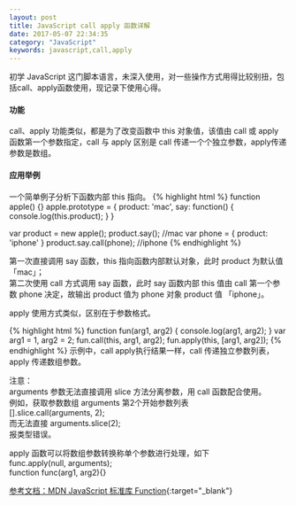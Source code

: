 ```yaml
---
layout: post
title: JavaScript call apply 函数详解
date: 2017-05-07 22:34:35
category: "JavaScript"
keywords: javascript,call,apply
---
```


初学 JavaScript 这门脚本语言，未深入使用，对一些操作方式用得比较别扭，包括call、apply函数使用，现记录下使用心得。  

#### 功能
call、apply 功能类似，都是为了改变函数中 this 对象值，该值由 call 或 apply 函数第一个参数指定，call 与 apply 区别是 call 传递一个个独立参数，apply传递参数是数组。

#### 应用举例
一个简单例子分析下函数内部 this 指向。
{% highlight html %}
function apple() {}
apple.prototype = {
    product: 'mac',
    say: function() {
        console.log(this.product);
    }
}

var product = new apple();
product.say(); //mac
var phone = {
    product: 'iphone'
}
product.say.call(phone); //iphone
{% endhighlight %}

第一次直接调用 say 函数，this 指向函数内部默认对象，此时 product 为默认值 「mac」；   
第二次使用 call 方式调用 say 函数，此时 say 函数内部 this 值由 call 第一个参数 phone 决定，故输出 product 值为 phone 对象 product 值 「iphone」。  

apply 使用方式类似，区别在于参数格式。

{% highlight html %}
function fun(arg1, arg2) {
    console.log(arg1, arg2);
}
var arg1 = 1, arg2 = 2;
fun.call(this, arg1, arg2);
fun.apply(this, [arg1, arg2]);
{% endhighlight %}
示例中，call apply执行结果一样，call 传递独立参数列表，apply 传递数组参数。

注意：  
arguments 参数无法直接调用 slice 方法分离参数，用 call 函数配合使用。  
例如，获取参数数组 arguments 第2个开始参数列表   
[].slice.call(arguments, 2);  
而无法直接 arguments.slice(2);  
报类型错误。

apply 函数可以将数组参数转换称单个参数进行处理，如下  
func.apply(null, arguments);  
function func(arg1, arg2){}


[参考文档：MDN JavaScript 标准库 Function](https://developer.mozilla.org/zh-CN/docs/Web/JavaScript/Reference/Global_Objects/Function){:target="_blank"}
